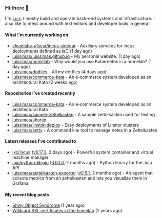 ### Hi there 👋

I'm [Luís](https://luissimas.github.io). I mostly build and operate back-end systems and infrastructure. I also like to mess around with text editors and developer tools in general.

#### What I'm currently working on

- [cloudlabs-ufscar/incus-sidecar](https://github.com/cloudlabs-ufscar/incus-sidecar) - Auxiliary services for Incus deployments defined as IaC (1 day ago)
- [luissimas/luissimas.github.io](https://github.com/luissimas/luissimas.github.io) - My personal website. (1 day ago)
- [luissimas/homelab](https://github.com/luissimas/homelab) - Why would you use Kubernetes in a homelab? (1 day ago)
- [luissimas/dotfiles](https://github.com/luissimas/dotfiles) - All my dotfiles (4 days ago)
- [luissimas/commerce-kata](https://github.com/luissimas/commerce-kata) - An e-commerce system developed as an architectural Kata (2 weeks ago)

#### Repositories I've created recently

- [luissimas/commerce-kata](https://github.com/luissimas/commerce-kata) - An e-commerce system developed as an architectural Kata
- [luissimas/sample-zettelkasten](https://github.com/luissimas/sample-zettelkasten) - A sample zettelkasten used for testing
- [luissimas/shortin](https://github.com/luissimas/shortin) - 
- [luissimas/linstor-deploy](https://github.com/luissimas/linstor-deploy) - Easy deployments of Linstor clusters
- [luissimas/zetty](https://github.com/luissimas/zetty) - A command line tool to manage notes in a Zettelkasten

#### Latest releases I've contributed to

- [lxc/incus](https://github.com/lxc/incus) ([v6.17.0](https://github.com/lxc/incus/releases/tag/v6.17.0), 2 days ago) - Powerful system container and virtual machine manager 
- [juju/python-libjuju](https://github.com/juju/python-libjuju) ([3.6.1.3](https://github.com/juju/python-libjuju/releases/tag/3.6.1.3), 2 months ago) - Python library for the Juju API
- [luissimas/zettelkasten-exporter](https://github.com/luissimas/zettelkasten-exporter) ([v0.5.1](https://github.com/luissimas/zettelkasten-exporter/releases/tag/v0.5.1), 2 months ago) - An agent that collects metrics from an zettelkasten and lets you visualize them in Grafana.

#### My recent blog posts

- [Shiny Object Syndrome](https://luissimas.github.io/blog/shiny-object-syndrome/) (1 year ago)
- [Wildcard SSL certificates in the homelab](https://luissimas.github.io/blog/homelab-ssl/) (2 years ago)
